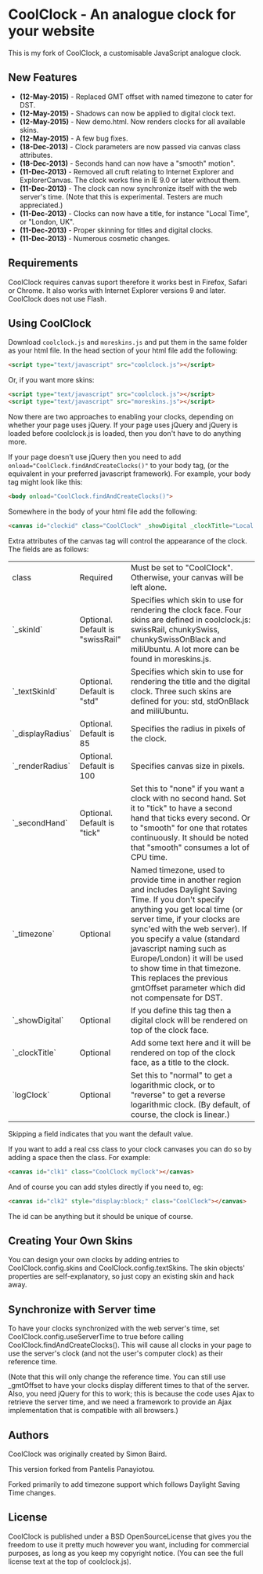CoolClock - An analogue clock for your website
==============================================

This is my fork of CoolClock, a customisable JavaScript analogue clock.

New Features
------------

- **(12-May-2015)** - Replaced GMT offset with named timezone to cater for DST.
- **(12-May-2015)** - Shadows can now be applied to digital clock text.
- **(12-May-2015)** - New demo.html. Now renders clocks for all available skins.
- **(12-May-2015)** - A few bug fixes.
- **(18-Dec-2013)** - Clock parameters are now passed via canvas class attributes.
- **(18-Dec-2013)** - Seconds hand can now have a "smooth" motion".
- **(11-Dec-2013)** - Removed all cruft relating to Internet Explorer and ExplorerCanvas. 
  The clock works fine in IE 9.0 or later without them.
- **(11-Dec-2013)** - The clock can now synchronize itself with the web server's time. 
  (Note that this is experimental. Testers are much appreciated.)
- **(11-Dec-2013)** - Clocks can now have a title, for instance "Local Time",
  or "London, UK".
- **(11-Dec-2013)** - Proper skinning for titles and digital clocks.
- **(11-Dec-2013)** - Numerous cosmetic changes.

Requirements
------------

CoolClock requires canvas suport therefore it works best in Firefox, Safari or
Chrome. It also works with Internet Explorer versions 9 and later. CoolClock
does not use Flash.

Using CoolClock
---------------

Download `coolclock.js` and `moreskins.js` and put them in the
same folder as your html file.  In the head section of your html file add the
following:

````Html
<script type="text/javascript" src="coolclock.js"></script>
````

Or, if you want more skins:

````Html
<script type="text/javascript" src="coolclock.js"></script>
<script type="text/javascript" src="moreskins.js"></script>
````

Now there are two approaches to enabling your clocks, depending on whether your
page uses jQuery. If your page uses jQuery and jQuery is loaded before
coolclock.js is loaded, then you don't have to do anything more.

If your page doesn't use jQuery then you need to add
`onload="CoolClock.findAndCreateClocks()"` to your body tag, (or the equivalent
in your preferred javascript framework). For example, your body tag might look
like this:

````Html
<body onload="CoolClock.findAndCreateClocks()">
````

Somewhere in the body of your html file add the following:

````Html
<canvas id="clockid" class="CoolClock" _showDigital _clockTitle="Local Time"></canvas>
````

Extra attributes of the canvas tag will control the appearance of the clock.
The fields are as follows:

<table>
<tr><td>class</td><td>Required</td>

<td>Must be set to "CoolClock". Otherwise, your canvas will be left
alone.</td></tr>

<tr><td>`_skinId`</td><td>Optional. Default is "swissRail"</td>

<td>Specifies which skin to use for rendering the clock face. Four skins are
defined in coolclock.js: swissRail, chunkySwiss, chunkySwissOnBlack and
miliUbuntu. A lot more can be found in moreskins.js.</td></tr>

<tr><td>`_textSkinId`</td><td>Optional. Default is "std"</td>

<td>Specifies which skin to use for rendering the title and the digital clock.
Three such skins are defined for you: std, stdOnBlack and
miliUbuntu.</td></tr>

<tr><td>`_displayRadius`</td><td>Optional. Default is 85</td>

<td>Specifies the radius in pixels of the clock.</td></tr>

<tr><td>`_renderRadius`</td><td>Optional. Default is 100</td>

<td>Specifies canvas size in pixels.</td></tr>

<tr><td>`_secondHand`</td><td>Optional. Default is "tick"</td>

<td>Set this to "none" if you want a clock with no second hand. Set it to
"tick" to have a second hand that ticks every second. Or to "smooth" for one
that rotates continuously. It should be noted that "smooth" consumes a lot of
CPU time.</td></tr>

<tr><td>`_timezone`</td><td>Optional</td>

<td>Named timezone, used to provide time in another region and includes Daylight Saving Time.
If you don't specify anything you get local time (or server time, if your
clocks are sync'ed with the web server). If you specify a value (standard javascript naming such as Europe/London)
it will be used to show time in that timezone.  
This replaces the previous gmtOffset parameter which did not compensate for DST.</td></tr>

<tr><td>`_showDigital`</td><td>Optional</td>

<td>If you define this tag then a digital clock will be rendered on top of the
clock face.</td></tr>

<tr><td>`_clockTitle`</td><td>Optional</td>

<td>Add some text here and it will be rendered on top of the clock face, as a
title to the clock.</td></tr>

<tr><td>`logClock`</td><td>Optional</td>

<td>Set this to "normal" to get a logarithmic clock, or to "reverse" to get a
reverse logarithmic clock. (By default, of course, the clock is
linear.)</td></tr>

</table>

Skipping a field indicates that you want the default value.

If you want to add a real css class to your clock canvases you can do so by
adding a space then the class. For example:

````Html
<canvas id="clk1" class="CoolClock myClock"></canvas>
````

And of course you can add styles directly if you need to, eg:

````Html
<canvas id="clk2" style="display:block;" class="CoolClock"></canvas>
````

The id can be anything but it should be unique of course.

Creating Your Own Skins
-----------------------

You can design your own clocks by adding entries to CoolClock.config.skins and
CoolClock.config.textSkins. The skin objects' properties are self-explanatory,
so just copy an existing skin and hack away.

Synchronize with Server time
----------------------------

To have your clocks synchronized with the web server's time, set
CoolClock.config.useServerTime to true before calling
CoolClock.findAndCreateClocks(). This will cause all clocks in your page to use
the server's clock (and not the user's computer clock) as their reference time.

(Note that this will only change the reference time. You can still use _gmtOffset
to have your clocks display different times to that of the server. Also, you
need jQuery for this to work; this is because the code uses Ajax to retrieve
the server time, and we need a framework to provide an Ajax implementation that
is compatible with all browsers.)

Authors
-------

CoolClock was originally created by Simon Baird.

This version forked from Pantelis Panayiotou.

Forked primarily to add timezone support which follows Daylight Saving Time changes.

License
-------

CoolClock is published under a BSD OpenSourceLicense that gives you the freedom
to use it pretty much however you want, including for commercial purposes, as
long as you keep my copyright notice. (You can see the full license text at the
top of coolclock.js).
